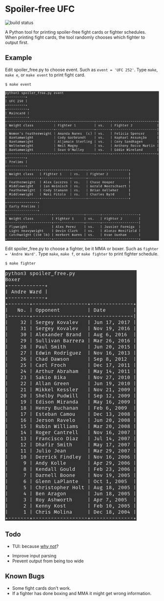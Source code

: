# Spoiler-free UFC
![build status](https://github.com/scrasmussen/spoiler-free-UFC/.github/workflows/main.yml/badge.svg)


A Python tool for printing spoiler-free fight cards or fighter schedules.
When printing fight cards, the tool randomly chooses which fighter to output
  first.


## Example

Edit spoiler_free.py to choose event.
Such as `event = 'UFC 252'`.
Type `make`, `make e`, or `make event` to print fight card.

``` bash
$ make event
```

![event_example](https://raw.githubusercontent.com/scrasmussen/spoiler-free-UFC/main/images/event_example.png)



Edit spoiler_free.py to choose a fighter, be it MMA or boxer.
Such as `fighter = 'Andre Ward'`.
Type `make`, `make f`, or `make fighter` to print fighter schedule.

``` bash
$ make fighter
```



![fighter_schedule](https://raw.githubusercontent.com/scrasmussen/spoiler-free-UFC/main/images/fighter_schedule_example.png)


## Todo
 - TUI: because [why not](https://graydon2.dreamwidth.org/193447.html)?
<!-- Handle `make Andre Ward` or `make UFC 250` input. -->
 - Improve input parsing
 - Prevent output from being too wide

## Known Bugs
 - Some fight cards don't work.
 - If a fighter has done boxing and MMA it might get wrong information.
<!-- https://news.ycombinator.com/item?id=26090243 -->
